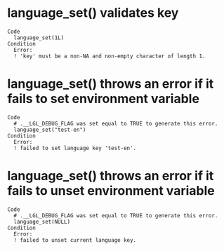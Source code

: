 # language_set() validates key

    Code
      language_set(1L)
    Condition
      Error:
      ! 'key' must be a non-NA and non-empty character of length 1.

# language_set() throws an error if it fails to set environment variable

    Code
      # .__LGL_DEBUG_FLAG was set equal to TRUE to generate this error.
      language_set("test-en")
    Condition
      Error:
      ! failed to set language key 'test-en'.

# language_set() throws an error if it fails to unset environment variable

    Code
      # .__LGL_DEBUG_FLAG was set equal to TRUE to generate this error.
      language_set(NULL)
    Condition
      Error:
      ! failed to unset current language key.

